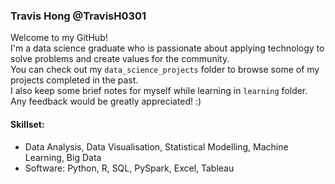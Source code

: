 ### Travis Hong @TravisH0301
Welcome to my GitHub!<br>
I'm a data science graduate who is passionate about applying technology to solve problems and create values for the community.<br>
You can check out my `data_science_projects` folder to browse some of my projects completed in the past.<br>
I also keep some brief notes for myself while learning in `learning` folder.<br>
Any feedback would be greatly appreciated! :)

#### Skillset:
- Data Analysis, Data Visualisation, Statistical Modelling, Machine Learning, Big Data
- Software: Python, R, SQL, PySpark, Excel, Tableau
